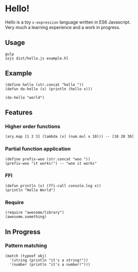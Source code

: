 # Hello!

Hello is a toy `s-expression` language written in ES6 Javascript.  
Very much a learning experience and a work in progress.

## Usage

    gulp
    iojs dist/hello.js example.hl
    
## Example
    
    (define hello (str.concat "hello "))
    (defun do-hello (x) (println (hello x)))
    
    (do-hello "world")
 

## Features

### Higher order functions

    (ary.map [1 2 3] (lambda (x) (num.mul x 10))) -- [10 20 30]

### Partial function application

    (define prefix-woo (str.concat "woo "))
    (prefix-woo "it works!") -- "woo it works"
    
### FFI

    (defun println (x) (ffi-call console.log x))
    (println "Hello World")
    
### Require
 
    (require "awesome/library")
    (awesome.something)

## In Progress

### Pattern matching

    (match (typeof obj)
      '(string (println "it's a string!"))
      '(number (println "it's a number!")))